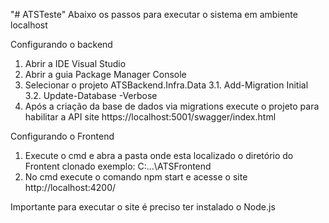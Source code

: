 "# ATSTeste" 
Abaixo os passos para executar o sistema em ambiente localhost

Configurando o backend
1.  Abrir a IDE Visual Studio 
2.  Abrir a guia Package Manager Console
3. Selecionar o projeto ATSBackend.Infra.Data
  3.1.  Add-Migration Initial
  3.2.  Update-Database -Verbose
4.  Após a criação da base de dados via migrations execute o projeto para habilitar a API site https://localhost:5001/swagger/index.html

Configurando o Frontend
1. Execute o cmd e abra a pasta onde esta localizado o diretório do Frontent clonado exemplo:  C:\...\ATSFrontend
2. No cmd execute o comando npm start e acesse o site http://localhost:4200/ 

Importante para executar o site é preciso ter instalado o Node.js
